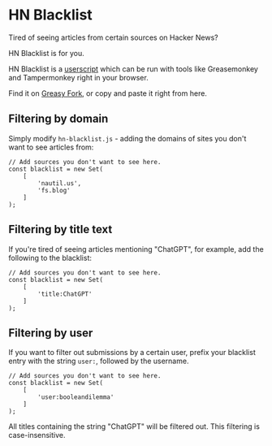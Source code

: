 # HN Blacklist

Tired of seeing articles from certain sources on Hacker News?

HN Blacklist is for you.

HN Blacklist is a [userscript](https://en.wikipedia.org/wiki/Userscript) which can be run with tools like Greasemonkey and Tampermonkey right in your browser.

Find it on [Greasy Fork](https://greasyfork.org/en/scripts/427213-hn-blacklist), or copy and paste it right from here.

## Filtering by domain

Simply modify `hn-blacklist.js` - adding the domains of sites you don't want to see articles from:

```
// Add sources you don't want to see here.
const blacklist = new Set(
    [
        'nautil.us',
        'fs.blog'
    ]
);
```

## Filtering by title text

If you're tired of seeing articles mentioning "ChatGPT", for example, add the following to the blacklist:

```
// Add sources you don't want to see here.
const blacklist = new Set(
    [
        'title:ChatGPT'
    ]
);
```

## Filtering by user

If you want to filter out submissions by a certain user, prefix your blacklist entry with the string `user:`, followed by the username.

```
// Add sources you don't want to see here.
const blacklist = new Set(
    [
        'user:booleandilemma'
    ]
);
```

All titles containing the string "ChatGPT" will be filtered out. This filtering is case-insensitive.
